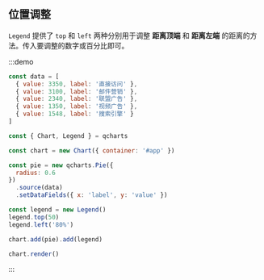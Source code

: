 ## 位置调整

`Legend` 提供了 `top` 和 `left` 两种分别用于调整 **距离顶端** 和 **距离左端** 的距离的方法。传入要调整的数字或百分比即可。

:::demo

```javascript
const data = [
  { value: 3350, label: '直接访问' },
  { value: 3100, label: '邮件营销' },
  { value: 2340, label: '联盟广告' },
  { value: 1350, label: '视频广告' },
  { value: 1548, label: '搜索引擎' }
]

const { Chart, Legend } = qcharts

const chart = new Chart({ container: '#app' })

const pie = new qcharts.Pie({
  radius: 0.6
})
  .source(data)
  .setDataFields({ x: 'label', y: 'value' })

const legend = new Legend()
legend.top(50)
legend.left('80%')

chart.add(pie).add(legend)

chart.render()
```

:::
